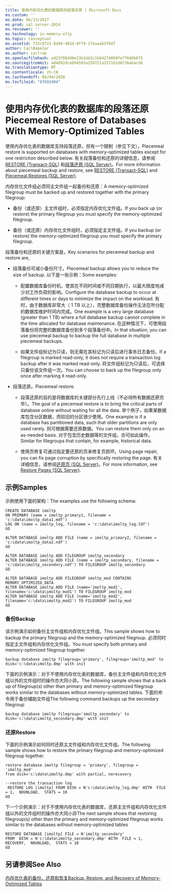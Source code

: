 ```yaml
---
title: 使用内存优化表的数据库的段落还原 | Microsoft Docs
ms.custom: ''
ms.date: 06/13/2017
ms.prod: sql-server-2014
ms.reviewer: ''
ms.technology: in-memory-oltp
ms.topic: conceptual
ms.assetid: 732c9721-8dd4-481d-8ff9-1feaaa63f84f
author: CarlRabeler
ms.author: carlrab
ms.openlocfilehash: ed23f08d40e23b1d43c1b642f4089fe77646b675
ms.sourcegitcommit: ad4d92dce894592a259721a1571b1d8736abacdb
ms.translationtype: MT
ms.contentlocale: zh-CN
ms.lasthandoff: 08/04/2020
ms.locfileid: "87692404"
---
```

# <a name="piecemeal-restore-of-databases-with-memory-optimized-tables"></a><span data-ttu-id="e7158-102">使用内存优化表的数据库的段落还原</span><span class="sxs-lookup"><span data-stu-id="e7158-102">Piecemeal Restore of Databases With Memory-Optimized Tables</span></span>
  <span data-ttu-id="e7158-103">使用内存优化表的数据库支持段落还原，但有一个限制（参见下文）。</span><span class="sxs-lookup"><span data-stu-id="e7158-103">Piecemeal restore is supported on databases with memory-optimized tables except for one restriction described below.</span></span> <span data-ttu-id="e7158-104">有关段落备份和还原的详细信息，请参阅 [RESTORE (Transact-SQL)](/sql/t-sql/statements/restore-statements-transact-sql) 和[段落还原 (SQL Server)](../backup-restore/piecemeal-restores-sql-server.md)。</span><span class="sxs-lookup"><span data-stu-id="e7158-104">For more information about piecemeal backup and restore, see [RESTORE &#40;Transact-SQL&#41;](/sql/t-sql/statements/restore-statements-transact-sql) and [Piecemeal Restores &#40;SQL Server&#41;](../backup-restore/piecemeal-restores-sql-server.md).</span></span>  
  
 <span data-ttu-id="e7158-105">内存优化文件组必须同主文件组一起备份和还原：</span><span class="sxs-lookup"><span data-stu-id="e7158-105">A memory-optimized filegroup must be backed up and restored together with the primary filegroup:</span></span>  
  
-   <span data-ttu-id="e7158-106">备份（或还原）主文件组时，必须指定内存优化文件组。</span><span class="sxs-lookup"><span data-stu-id="e7158-106">If you back up (or restore) the primary filegroup you must specify the memory-optimized filegroup.</span></span>  
  
-   <span data-ttu-id="e7158-107">备份（或还原）内存优化文件组时，必须指定主文件组。</span><span class="sxs-lookup"><span data-stu-id="e7158-107">If you backup (or restore) the memory-optimized filegroup you must specify the primary filegroup.</span></span>  
  
 <span data-ttu-id="e7158-108">段落备份和还原的关键方案是，</span><span class="sxs-lookup"><span data-stu-id="e7158-108">Key scenarios for piecemeal backup and restore are,</span></span>  
  
-   <span data-ttu-id="e7158-109">段落备份可减小备份尺寸。</span><span class="sxs-lookup"><span data-stu-id="e7158-109">Piecemeal backup allows you to reduce the size of backup.</span></span> <span data-ttu-id="e7158-110">以下是一些示例：</span><span class="sxs-lookup"><span data-stu-id="e7158-110">Some examples:</span></span>  
  
    -   <span data-ttu-id="e7158-111">配置数据库备份时机，使其在不同时间或不同日期执行，以最大限度地减少对工作负荷的影响。</span><span class="sxs-lookup"><span data-stu-id="e7158-111">Configure the database backup to occur at different times or days to minimize the impact on the workload.</span></span> <span data-ttu-id="e7158-112">有时，由于数据库非常大（ 1 TB 以上），完整数据库备份操作无法在所分配的数据库维护时间内完成。</span><span class="sxs-lookup"><span data-stu-id="e7158-112">One example is a very large database (greater than 1 TB) where a full database backup cannot complete in the time allocated for database maintenance.</span></span> <span data-ttu-id="e7158-113">在这种情况下，可使用段落备份将完整的数据库备份到多个段落备份中。</span><span class="sxs-lookup"><span data-stu-id="e7158-113">In that situation, you can use piecemeal backup to backup the full database in multiple piecemeal backups.</span></span>  
  
    -   <span data-ttu-id="e7158-114">如果文件组标记为只读，则无需在其标记为只读后进行事务日志备份。</span><span class="sxs-lookup"><span data-stu-id="e7158-114">If a filegroup is marked read-only, it does not require a transaction log backup after it was marked read-only.</span></span> <span data-ttu-id="e7158-115">将文件组标记为只读后，可选择只备份该文件组一次。</span><span class="sxs-lookup"><span data-stu-id="e7158-115">You can choose to back up the filegroup only once after marking it read-only.</span></span>  
  
-   <span data-ttu-id="e7158-116">段落还原。</span><span class="sxs-lookup"><span data-stu-id="e7158-116">Piecemeal restore.</span></span>  
  
    -   <span data-ttu-id="e7158-117">段落还原的目的是将数据库的关键部分先行上线（不必待所有数据还原完毕）。</span><span class="sxs-lookup"><span data-stu-id="e7158-117">The goal of a piecemeal restore is to bring the critical parts of database online without waiting for all the data.</span></span> <span data-ttu-id="e7158-118">举个例子，如果某数据库包含分区数据，而较旧的分区很少使用。</span><span class="sxs-lookup"><span data-stu-id="e7158-118">One example is if a database has partitioned data, such that older partitions are only used rarely.</span></span> <span data-ttu-id="e7158-119">则可根据需要还原数据。</span><span class="sxs-lookup"><span data-stu-id="e7158-119">You can restore them only on an as-needed basis.</span></span> <span data-ttu-id="e7158-120">对于包含历史数据等的文件组，亦可如此操作。</span><span class="sxs-lookup"><span data-stu-id="e7158-120">Similar for filegroups that contain, for example, historical data.</span></span>  
  
    -   <span data-ttu-id="e7158-121">使用页修复可通过指定要还原的页来修复页损坏。</span><span class="sxs-lookup"><span data-stu-id="e7158-121">Using page repair, you can fix page corruption by specifically restoring the page.</span></span> <span data-ttu-id="e7158-122">有关详细信息，请参阅[还原页 (SQL Server)](../backup-restore/restore-pages-sql-server.md)。</span><span class="sxs-lookup"><span data-stu-id="e7158-122">For more information, see [Restore Pages &#40;SQL Server&#41;](../backup-restore/restore-pages-sql-server.md).</span></span>  
  
## <a name="samples"></a><span data-ttu-id="e7158-123">示例</span><span class="sxs-lookup"><span data-stu-id="e7158-123">Samples</span></span>  
 <span data-ttu-id="e7158-124">示例使用下面的架构：</span><span class="sxs-lookup"><span data-stu-id="e7158-124">The examples use the following schema:</span></span>  
  
```  
CREATE DATABASE imoltp  
ON PRIMARY (name = imoltp_primary1, filename = 'c:\data\imoltp_data1.mdf')  
LOG ON (name = imoltp_log, filename = 'c:\data\imoltp_log.ldf')  
GO  
  
ALTER DATABASE imoltp ADD FILE (name = imoltp_primary2, filename = 'c:\data\imoltp_data2.ndf')  
GO  
  
ALTER DATABASE imoltp ADD FILEGROUP imoltp_secondary  
ALTER DATABASE imoltp ADD FILE (name = imoltp_secondary, filename = 'c:\data\imoltp_secondary.ndf') TO FILEGROUP imoltp_secondary  
GO  
  
ALTER DATABASE imoltp ADD FILEGROUP imoltp_mod CONTAINS MEMORY_OPTIMIZED_DATA   
ALTER DATABASE imoltp ADD FILE (name='imoltp_mod1', filename='c:\data\imoltp_mod1') TO FILEGROUP imoltp_mod   
ALTER DATABASE imoltp ADD FILE (name='imoltp_mod2', filename='c:\data\imoltp_mod2') TO FILEGROUP imoltp_mod   
GO  
```  
  
### <a name="backup"></a><span data-ttu-id="e7158-125">备份</span><span class="sxs-lookup"><span data-stu-id="e7158-125">Backup</span></span>  
 <span data-ttu-id="e7158-126">该示例演示如何备份主文件组和内存优化文件组。</span><span class="sxs-lookup"><span data-stu-id="e7158-126">This sample shows how to backup the primary filegroup and the memory-optimized filegroup.</span></span> <span data-ttu-id="e7158-127">必须同时指定主文件组和内存优化文件组。</span><span class="sxs-lookup"><span data-stu-id="e7158-127">You must specify both primary and memory-optimized filegroup together.</span></span>  
  
```  
backup database imoltp filegroup='primary', filegroup='imoltp_mod' to disk='c:\data\imoltp.dmp' with init  
```  
  
 <span data-ttu-id="e7158-128">下面的示例演示：对于不使用内存优化表的数据库，备份主文件组和内存优化文件组以外的文件组时的操作亦大同小异。</span><span class="sxs-lookup"><span data-stu-id="e7158-128">The following sample shows that a back up of filegroup(s) other than primary and memory-optimized filegroup works similar to the databases without memory-optimized tables.</span></span> <span data-ttu-id="e7158-129">下面的命令用于备份辅助文件组</span><span class="sxs-lookup"><span data-stu-id="e7158-129">The following command backups up the secondary filegroup</span></span>  
  
```  
backup database imoltp filegroup='imoltp_secondary' to disk='c:\data\imoltp_secondary.dmp' with init  
```  
  
### <a name="restore"></a><span data-ttu-id="e7158-130">还原</span><span class="sxs-lookup"><span data-stu-id="e7158-130">Restore</span></span>  
 <span data-ttu-id="e7158-131">下面的示例演示如何同时还原主文件组和内存优化文件组。</span><span class="sxs-lookup"><span data-stu-id="e7158-131">The following sample shows how to restore the primary filegroup and memory-optimized filegroup together.</span></span>  
  
```  
restore database imoltp filegroup = 'primary', filegroup = 'imoltp_mod'   
from disk='c:\data\imoltp.dmp' with partial, norecovery  
  
--restore the transaction log  
 RESTORE LOG [imoltp] FROM DISK = N'c:\data\imoltp_log.dmp' WITH  FILE = 1,  NOUNLOAD,  STATS = 10  
GO  
```  
  
 <span data-ttu-id="e7158-132">下一个示例演示：对于不使用内存优化表的数据库，还原主文件组和内存优化文件组以外的文件组时的操作亦大同小异</span><span class="sxs-lookup"><span data-stu-id="e7158-132">The next sample shows that restoring filegroup(s) other than the primary and memory-optimized filegroup works similar to the databases without memory-optimized tables</span></span>  
  
```  
RESTORE DATABASE [imoltp] FILE = N'imoltp_secondary'   
FROM  DISK = N'c:\data\imoltp_secondary.dmp' WITH  FILE = 1,  RECOVERY,  NOUNLOAD,  STATS = 10  
GO  
```  
  
## <a name="see-also"></a><span data-ttu-id="e7158-133">另请参阅</span><span class="sxs-lookup"><span data-stu-id="e7158-133">See Also</span></span>  
 [<span data-ttu-id="e7158-134">内存优化表的备份、还原和恢复</span><span class="sxs-lookup"><span data-stu-id="e7158-134">Backup, Restore, and Recovery of Memory-Optimized Tables</span></span>](../../database-engine/backup-restore-and-recovery-of-memory-optimized-tables.md)  
  
  
